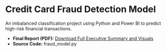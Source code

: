 # Credit Card Fraud Detection Model
An imbalanced classification project using Python and Power BI to predict high-risk financial transactions.

* **Final Report (PDF):** [Download Full Executive Summary and Visuals](Reports/Final_Fraud_Report.pdf)
* **Source Code:** fraud_model.py
